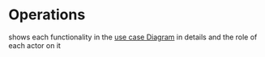 # Operations

shows each functionality in the [use case Diagram](../System/use_case_diagram) in details and the role of each actor on it

